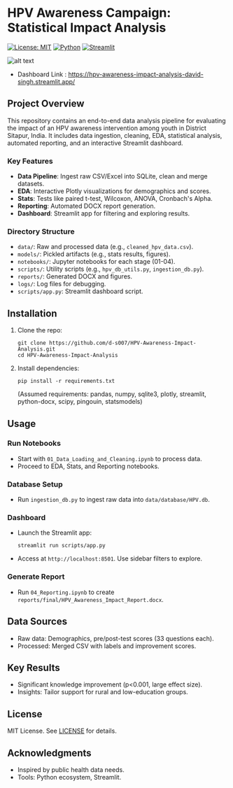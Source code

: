 # HPV Awareness Campaign: Statistical Impact Analysis 
[![License: MIT](https://img.shields.io/badge/License-MIT-yellow.svg)](https://opensource.org/licenses/MIT)
[![Python](https://img.shields.io/badge/Python-3.11%2B-blue)](https://www.python.org/)
[![Streamlit](https://img.shields.io/badge/Streamlit-1.0%2B-red)](https://streamlit.io/)

![alt text](documentation/Dashboard.gif)
- Dashboard Link : https://hpv-awareness-impact-analysis-david-singh.streamlit.app/

## Project Overview
This repository contains an end-to-end data analysis pipeline for evaluating the impact of an HPV awareness intervention among youth in District Sitapur, India. It includes data ingestion, cleaning, EDA, statistical analysis, automated reporting, and an interactive Streamlit dashboard.

### Key Features
- **Data Pipeline**: Ingest raw CSV/Excel into SQLite, clean and merge datasets.
- **EDA**: Interactive Plotly visualizations for demographics and scores.
- **Stats**: Tests like paired t-test, Wilcoxon, ANOVA, Cronbach's Alpha.
- **Reporting**: Automated DOCX report generation.
- **Dashboard**: Streamlit app for filtering and exploring results.

### Directory Structure
- `data/`: Raw and processed data (e.g., `cleaned_hpv_data.csv`).
- `models/`: Pickled artifacts (e.g., stats results, figures).
- `notebooks/`: Jupyter notebooks for each stage (01-04).
- `scripts/`: Utility scripts (e.g., `hpv_db_utils.py`, `ingestion_db.py`).
- `reports/`: Generated DOCX and figures.
- `logs/`: Log files for debugging.
- `scripts/app.py`: Streamlit dashboard script.

## Installation
1. Clone the repo:
   ```
   git clone https://github.com/d-s007/HPV-Awareness-Impact-Analysis.git
   cd HPV-Awareness-Impact-Analysis
   ```
2. Install dependencies:
   ```
   pip install -r requirements.txt
   ```
   (Assumed requirements: pandas, numpy, sqlite3, plotly, streamlit, python-docx, scipy, pingouin, statsmodels)

## Usage
### Run Notebooks
- Start with `01_Data_Loading_and_Cleaning.ipynb` to process data.
- Proceed to EDA, Stats, and Reporting notebooks.

### Database Setup
- Run `ingestion_db.py` to ingest raw data into `data/database/HPV.db`.

### Dashboard
- Launch the Streamlit app:
  ```
  streamlit run scripts/app.py
  ```
- Access at `http://localhost:8501`. Use sidebar filters to explore.

### Generate Report
- Run `04_Reporting.ipynb` to create `reports/final/HPV_Awareness_Impact_Report.docx`.

## Data Sources
- Raw data: Demographics, pre/post-test scores (33 questions each).
- Processed: Merged CSV with labels and improvement scores.

## Key Results
- Significant knowledge improvement (p<0.001, large effect size).
- Insights: Tailor support for rural and low-education groups.


## License
MIT License. See [LICENSE](LICENSE) for details.

## Acknowledgments
- Inspired by public health data needs.
- Tools: Python ecosystem, Streamlit.

